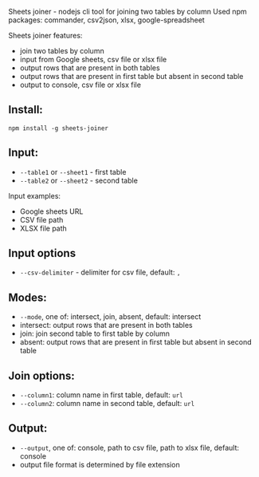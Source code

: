 Sheets joiner - nodejs cli tool for joining two tables by column
Used npm packages: commander, csv2json, xlsx, google-spreadsheet

Sheets joiner features:
- join two tables by column
- input from Google sheets, csv file or xlsx file
- output rows that are present in both tables
- output rows that are present in first table but absent in second table
- output to console, csv file or xlsx file

## Install:
```
npm install -g sheets-joiner
```

## Input:
- `--table1` or `--sheet1` - first table
- `--table2` or `--sheet2` - second table

Input examples:
- Google sheets URL
- CSV file path
- XLSX file path

## Input options
- `--csv-delimiter` - delimiter for csv file, default: `,`

## Modes:
- `--mode`, one of: intersect, join, absent, default: intersect
- intersect: output rows that are present in both tables
- join: join second table to first table by column
- absent: output rows that are present in first table but absent in second table

## Join options:
- `--column1`: column name in first table, default: `url`
- `--column2`: column name in second table, default: `url`

## Output:
- `--output`, one of: console, path to csv file, path to xlsx file, default: console
- output file format is determined by file extension